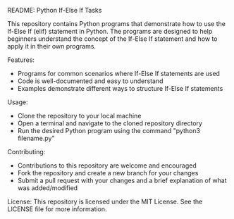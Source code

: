 README: Python If-Else If Tasks

This repository contains Python programs that demonstrate how to use the If-Else If (elif) statement in Python. The programs are designed to help beginners understand the concept of the If-Else If statement and how to apply it in their own programs.

Features:

-   Programs for common scenarios where If-Else If statements are used
-   Code is well-documented and easy to understand
-   Examples demonstrate different ways to structure If-Else If statements

Usage:

-   Clone the repository to your local machine
-   Open a terminal and navigate to the cloned repository directory
-   Run the desired Python program using the command "python3 filename.py"

Contributing:

-   Contributions to this repository are welcome and encouraged
-   Fork the repository and create a new branch for your changes
-   Submit a pull request with your changes and a brief explanation of what was added/modified

License: This repository is licensed under the MIT License. See the LICENSE file for more information.
